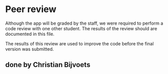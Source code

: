 # Peer review

Although the app will be graded by the staff, we were required to perform a code review with one other student. The results of the review should are documented in this file.

The results of this review are used to improve the code before the final version was submitted.

## done by Christian Bijvoets
